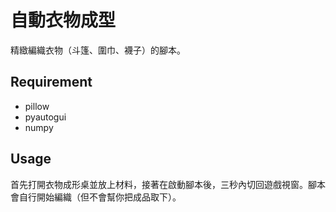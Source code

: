 # 自動衣物成型
精緻編織衣物（斗篷、圍巾、襪子）的腳本。

## Requirement
+ pillow
+ pyautogui
+ numpy

## Usage
首先打開衣物成形桌並放上材料，接著在啟動腳本後，三秒內切回遊戲視窗。腳本會自行開始編織（但不會幫你把成品取下）。
